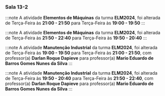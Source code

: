 ### Sala 13-2


:::note
A atividade **Elementos de Máquinas** da turma **ELM2024**, foi alterada de Terça-Feira às **21:00 - 21:50** para Terça-Feira às **19:00 - 19:50**
:::
        


:::note
A atividade **Elementos de Máquinas** da turma **ELM2024**, foi alterada de Terça-Feira às **21:50 - 22:40** para Terça-Feira às **19:50 - 20:40**
:::
        


:::note
A atividade **Manutenção Industrial** da turma **ELM2024**, foi alterada de Terça-Feira às **19:00 - 19:50** para Terça-Feira às **21:00 - 21:50**, com professor(a) **Darlan Roque Dapieve** para professor(a) **Mario Eduardo de Barros Gomes Nunes da Silva**
:::
        


:::note
A atividade **Manutenção Industrial** da turma **ELM2024**, foi alterada de Terça-Feira às **19:50 - 20:40** para Terça-Feira às **21:50 - 22:40**, com professor(a) **Darlan Roque Dapieve** para professor(a) **Mario Eduardo de Barros Gomes Nunes da Silva**
:::
        

